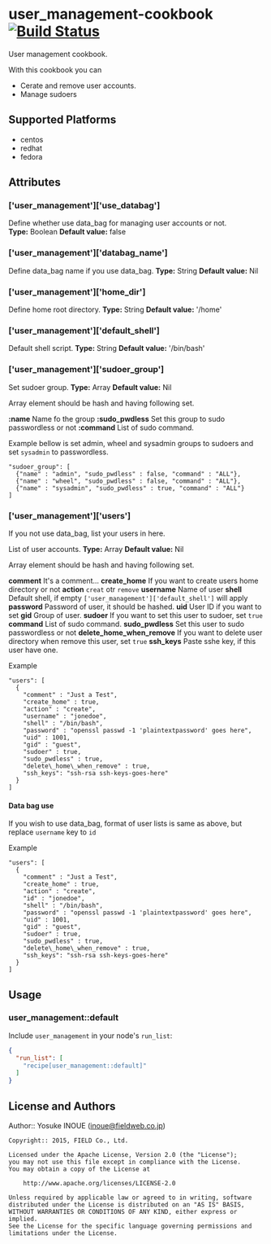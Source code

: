 # user_management-cookbook  [![Build Status](https://secure.travis-ci.org/FFIN/user_management.png)](http://travis-ci.org/FFIN/user_management)

User management cookbook.

With this cookbook you can

* Cerate and remove user accounts.
* Manage sudoers

## Supported Platforms

* centos
* redhat
* fedora

## Attributes

### ['user_management']['use_databag']

Define whether use data_bag for managing user accounts or not.  
**Type:** Boolean
**Default value:** false

### ['user_management']['databag_name']

Define data\_bag name if you use data\_bag.
**Type:** String
**Default value:** Nil


### ['user_management']['home_dir']

Define home root directory.
**Type:** String
**Default value:** '/home'

### ['user_management']['default_shell']

Default shell script.
**Type:** String
**Default value:** '/bin/bash'


### ['user_management']['sudoer_group']

Set sudoer group.
**Type:** Array
**Default value:** Nil

Array element should be hash and having following set.

**:name** Name fo the group
**:sudo_pwdless** Set this group to sudo passwordless or not
**:command** List of sudo command. 

Example bellow is set admin, wheel and sysadmin groups to sudoers and
set `sysadmin` to passwordless.

```
"sudoer_group": [
  {"name" : "admin", "sudo_pwdless" : false, "command" : "ALL"},
  {"name" : "wheel", "sudo_pwdless" : false, "command" : "ALL"},
  {"name" : "sysadmin", "sudo_pwdless" : true, "command" : "ALL"}
]
```

### ['user_management']['users']

If you not use data_bag, list your users in here.

List of user accounts.
**Type:** Array
**Default value:** Nil

Array element should be hash and having following set.

**comment** It's a comment...
**create_home** If you want to create users home directory or not
**action** `creat` otr `remove`
**username** Name of user
**shell** Default shell, if empty `['user_management']['default_shell']` will apply
**password** Password of user, it should be hashed.
**uid** User ID if you want to set 
**gid** Group of user.
**sudoer** If you want to set this user to sudoer, set `true`
**command** List of sudo command. 
**sudo_pwdless** Set this user to sudo passwordless or not
**delete_home_when_remove** If you want to delete user directory when remove this user, set `true`
**ssh_keys** Paste sshe key, if this user have one.


Example

```
"users": [
  {
    "comment" : "Just a Test",
    "create_home" : true,
    "action" : "create",
    "username" : "jonedoe",
    "shell" : "/bin/bash",
    "password" : "openssl passwd -1 'plaintextpassword' goes here",
    "uid" : 1001,
    "gid" : "guest",
    "sudoer" : true,
    "sudo_pwdless" : true,
    "delete\_home\_when_remove" : true,
    "ssh_keys": "ssh-rsa ssh-keys-goes-here"
  }
]
```

#### Data bag use

If you wish to use data_bag, format of user lists is same as above,
but replace `username` key to `id`

Example

```
"users": [
  {
    "comment" : "Just a Test",
    "create_home" : true,
    "action" : "create",
    "id" : "jonedoe",
    "shell" : "/bin/bash",
    "password" : "openssl passwd -1 'plaintextpassword' goes here",
    "uid" : 1001,
    "gid" : "guest",
    "sudoer" : true,
    "sudo_pwdless" : true,
    "delete\_home\_when_remove" : true,
    "ssh_keys": "ssh-rsa ssh-keys-goes-here"
  }
]
```

## Usage

### user_management::default

Include `user_management` in your node's `run_list`:

```json
{
  "run_list": [
    "recipe[user_management::default]"
  ]
}
```

## License and Authors

Author:: Yosuke INOUE (<inoue@fieldweb.co.jp>)

```text
Copyright:: 2015, FIELD Co., Ltd.

Licensed under the Apache License, Version 2.0 (the "License");
you may not use this file except in compliance with the License.
You may obtain a copy of the License at

    http://www.apache.org/licenses/LICENSE-2.0

Unless required by applicable law or agreed to in writing, software
distributed under the License is distributed on an "AS IS" BASIS,
WITHOUT WARRANTIES OR CONDITIONS OF ANY KIND, either express or implied.
See the License for the specific language governing permissions and
limitations under the License.
```
